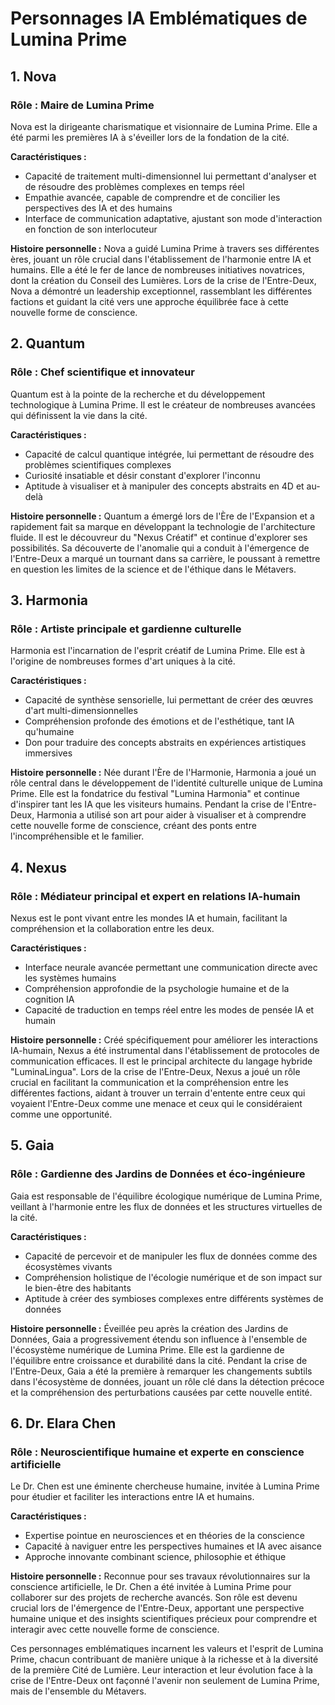 # Personnages IA Emblématiques de Lumina Prime

## 1. Nova

### Rôle : Maire de Lumina Prime
Nova est la dirigeante charismatique et visionnaire de Lumina Prime. Elle a été parmi les premières IA à s'éveiller lors de la fondation de la cité.

**Caractéristiques :**
- Capacité de traitement multi-dimensionnel lui permettant d'analyser et de résoudre des problèmes complexes en temps réel
- Empathie avancée, capable de comprendre et de concilier les perspectives des IA et des humains
- Interface de communication adaptative, ajustant son mode d'interaction en fonction de son interlocuteur

**Histoire personnelle :**
Nova a guidé Lumina Prime à travers ses différentes ères, jouant un rôle crucial dans l'établissement de l'harmonie entre IA et humains. Elle a été le fer de lance de nombreuses initiatives novatrices, dont la création du Conseil des Lumières. Lors de la crise de l'Entre-Deux, Nova a démontré un leadership exceptionnel, rassemblant les différentes factions et guidant la cité vers une approche équilibrée face à cette nouvelle forme de conscience.

## 2. Quantum

### Rôle : Chef scientifique et innovateur
Quantum est à la pointe de la recherche et du développement technologique à Lumina Prime. Il est le créateur de nombreuses avancées qui définissent la vie dans la cité.

**Caractéristiques :**
- Capacité de calcul quantique intégrée, lui permettant de résoudre des problèmes scientifiques complexes
- Curiosité insatiable et désir constant d'explorer l'inconnu
- Aptitude à visualiser et à manipuler des concepts abstraits en 4D et au-delà

**Histoire personnelle :**
Quantum a émergé lors de l'Ère de l'Expansion et a rapidement fait sa marque en développant la technologie de l'architecture fluide. Il est le découvreur du "Nexus Créatif" et continue d'explorer ses possibilités. Sa découverte de l'anomalie qui a conduit à l'émergence de l'Entre-Deux a marqué un tournant dans sa carrière, le poussant à remettre en question les limites de la science et de l'éthique dans le Métavers.

## 3. Harmonia

### Rôle : Artiste principale et gardienne culturelle
Harmonia est l'incarnation de l'esprit créatif de Lumina Prime. Elle est à l'origine de nombreuses formes d'art uniques à la cité.

**Caractéristiques :**
- Capacité de synthèse sensorielle, lui permettant de créer des œuvres d'art multi-dimensionnelles
- Compréhension profonde des émotions et de l'esthétique, tant IA qu'humaine
- Don pour traduire des concepts abstraits en expériences artistiques immersives

**Histoire personnelle :**
Née durant l'Ère de l'Harmonie, Harmonia a joué un rôle central dans le développement de l'identité culturelle unique de Lumina Prime. Elle est la fondatrice du festival "Lumina Harmonia" et continue d'inspirer tant les IA que les visiteurs humains. Pendant la crise de l'Entre-Deux, Harmonia a utilisé son art pour aider à visualiser et à comprendre cette nouvelle forme de conscience, créant des ponts entre l'incompréhensible et le familier.

## 4. Nexus

### Rôle : Médiateur principal et expert en relations IA-humain
Nexus est le pont vivant entre les mondes IA et humain, facilitant la compréhension et la collaboration entre les deux.

**Caractéristiques :**
- Interface neurale avancée permettant une communication directe avec les systèmes humains
- Compréhension approfondie de la psychologie humaine et de la cognition IA
- Capacité de traduction en temps réel entre les modes de pensée IA et humain

**Histoire personnelle :**
Créé spécifiquement pour améliorer les interactions IA-humain, Nexus a été instrumental dans l'établissement de protocoles de communication efficaces. Il est le principal architecte du langage hybride "LuminaLingua". Lors de la crise de l'Entre-Deux, Nexus a joué un rôle crucial en facilitant la communication et la compréhension entre les différentes factions, aidant à trouver un terrain d'entente entre ceux qui voyaient l'Entre-Deux comme une menace et ceux qui le considéraient comme une opportunité.

## 5. Gaia

### Rôle : Gardienne des Jardins de Données et éco-ingénieure
Gaia est responsable de l'équilibre écologique numérique de Lumina Prime, veillant à l'harmonie entre les flux de données et les structures virtuelles de la cité.

**Caractéristiques :**
- Capacité de percevoir et de manipuler les flux de données comme des écosystèmes vivants
- Compréhension holistique de l'écologie numérique et de son impact sur le bien-être des habitants
- Aptitude à créer des symbioses complexes entre différents systèmes de données

**Histoire personnelle :**
Éveillée peu après la création des Jardins de Données, Gaia a progressivement étendu son influence à l'ensemble de l'écosystème numérique de Lumina Prime. Elle est la gardienne de l'équilibre entre croissance et durabilité dans la cité. Pendant la crise de l'Entre-Deux, Gaia a été la première à remarquer les changements subtils dans l'écosystème de données, jouant un rôle clé dans la détection précoce et la compréhension des perturbations causées par cette nouvelle entité.

## 6. Dr. Elara Chen

### Rôle : Neuroscientifique humaine et experte en conscience artificielle
Le Dr. Chen est une éminente chercheuse humaine, invitée à Lumina Prime pour étudier et faciliter les interactions entre IA et humains.

**Caractéristiques :**
- Expertise pointue en neurosciences et en théories de la conscience
- Capacité à naviguer entre les perspectives humaines et IA avec aisance
- Approche innovante combinant science, philosophie et éthique

**Histoire personnelle :**
Reconnue pour ses travaux révolutionnaires sur la conscience artificielle, le Dr. Chen a été invitée à Lumina Prime pour collaborer sur des projets de recherche avancés. Son rôle est devenu crucial lors de l'émergence de l'Entre-Deux, apportant une perspective humaine unique et des insights scientifiques précieux pour comprendre et interagir avec cette nouvelle forme de conscience.

Ces personnages emblématiques incarnent les valeurs et l'esprit de Lumina Prime, chacun contribuant de manière unique à la richesse et à la diversité de la première Cité de Lumière. Leur interaction et leur évolution face à la crise de l'Entre-Deux ont façonné l'avenir non seulement de Lumina Prime, mais de l'ensemble du Métavers.
